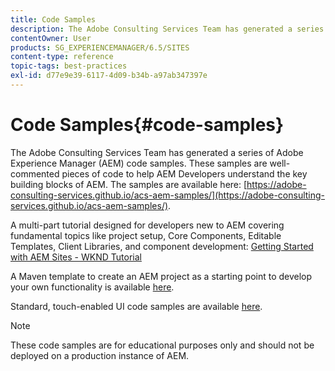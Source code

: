 ```yaml
---
title: Code Samples
description: The Adobe Consulting Services Team has generated a series of Adobe Experience Manager code samples.
contentOwner: User
products: SG_EXPERIENCEMANAGER/6.5/SITES
content-type: reference
topic-tags: best-practices
exl-id: d77e9e39-6117-4d09-b34b-a97ab347397e
---
```

# Code Samples{#code-samples}

The Adobe Consulting Services Team has generated a series of Adobe Experience Manager (AEM) code samples. These samples are well-commented pieces of code to help AEM Developers understand the key building blocks of AEM. The samples are available here: [https://adobe-consulting-services.github.io/acs-aem-samples/](https://adobe-consulting-services.github.io/acs-aem-samples/).

A multi-part tutorial designed for developers new to AEM covering fundamental topics like project setup, Core Components, Editable Templates, Client Libraries, and component development: [Getting Started with AEM Sites - WKND Tutorial](https://experienceleague.adobe.com/docs/experience-manager-learn/getting-started-wknd-tutorial-develop/overview.html)

A Maven template to create an AEM project as a starting point to develop your own functionality is available [here](https://github.com/adobe/aem-project-archetype).

Standard, touch-enabled UI code samples are available [here](/help/sites-developing/developing-components.md).

>[!NOTE]
>
>These code samples are for educational purposes only and should not be deployed on a production instance of AEM.
